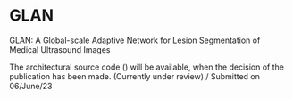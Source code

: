 # GLAN
GLAN: A Global-scale Adaptive Network for Lesion Segmentation of Medical Ultrasound Images

The architectural source code () will be available, when the decision of the publication has been made. (Currently under review) / Submitted on 06/June/23
